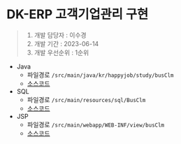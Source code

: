 # DK-ERP 고객기업관리 구현

> 1. 개발 담당자 : 이수경
> 2. 개발 기간 : 2023-06-14
> 3. 개발 우선순위 : 1순위



- Java
  - 파일경로 `/src/main/java/kr/happyjob/study/busClm`
  - [소스코드](../src/main/java/kr/happyjob/study/busClm)
- SQL
  - 파일경로 `/src/main/resources/sql/BusClm`
  - [소스코드](../src/main/resources/sql/BusClm)
- JSP
  - 파일경로 `/src/main/webapp/WEB-INF/view/busClm`
  - [소스코드](../src/main/webapp/WEB-INF/view/busClm)